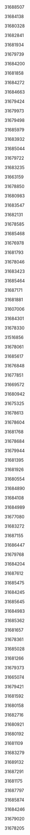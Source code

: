 31688507

31684138

31680328

31682841

31681934

31679739

31684200

31681858

31684272

31684663

31679424

31679973

31679498

31685979

31683932

31685044

31679722

31683235

31663159

31678850

31680983

31683547

31682131

31678585

31685468

31676978

31681793

31678046

31683423

31685464

31687171

31681881

31607006

31684301

31678330

31516856

31678061

31685617

31676848

31677851

31669572

31680942

31675325

31678613

31678604

31681768

31678684

31679944

31681395

31681926

31680554

31684890

31684108

31684989

31677080

31683272

31687155

31686447

31679768

31684204

31687612

31685475

31684245

31685645

31684983

31685362

31681657

31678361

31685028

31681266

31679373

31665074

31679421

31681592

31680158

31682716

31680921

31680192

31681109

31683279

31689132

31687291

31681175

31687797

31685874

31684246

31679020

31678205

